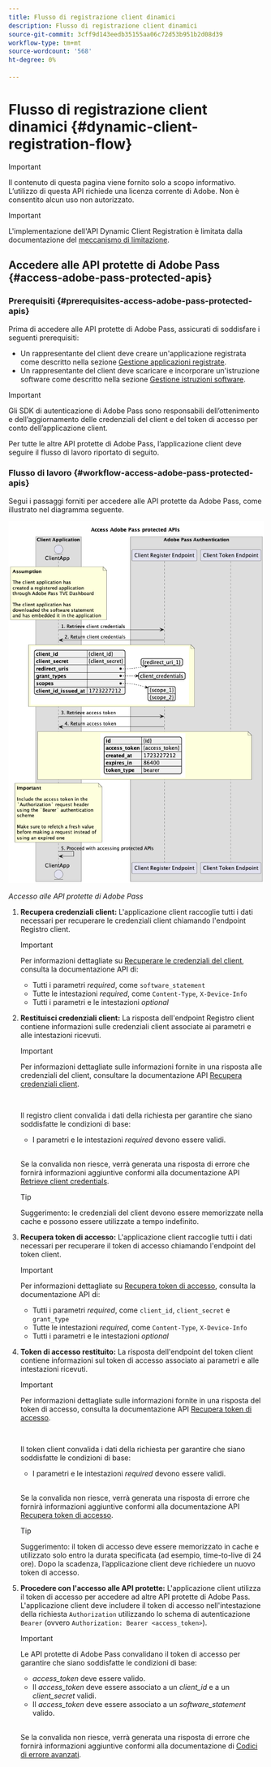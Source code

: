 ```yaml
---
title: Flusso di registrazione client dinamici
description: Flusso di registrazione client dinamici
source-git-commit: 3cff9d143eedb35155aa06c72d53b951b2d08d39
workflow-type: tm+mt
source-wordcount: '568'
ht-degree: 0%

---
```



# Flusso di registrazione client dinamici {#dynamic-client-registration-flow}

>[!IMPORTANT]
>
> Il contenuto di questa pagina viene fornito solo a scopo informativo. L’utilizzo di questa API richiede una licenza corrente di Adobe. Non è consentito alcun uso non autorizzato.

>[!IMPORTANT]
>
> L&#39;implementazione dell&#39;API Dynamic Client Registration è limitata dalla documentazione del [meccanismo di limitazione](/help/authentication/throttling-mechanism.md).

## Accedere alle API protette di Adobe Pass {#access-adobe-pass-protected-apis}

### Prerequisiti {#prerequisites-access-adobe-pass-protected-apis}

Prima di accedere alle API protette di Adobe Pass, assicurati di soddisfare i seguenti prerequisiti:

* Un rappresentante del client deve creare un&#39;applicazione registrata come descritto nella sezione [Gestione applicazioni registrate](../dynamic-client-registration-overview.md#manage-registered-applications).
* Un rappresentante del client deve scaricare e incorporare un&#39;istruzione software come descritto nella sezione [Gestione istruzioni software](../dynamic-client-registration-overview.md#manage-software-statements).

>[!IMPORTANT]
>
> Gli SDK di autenticazione di Adobe Pass sono responsabili dell’ottenimento e dell’aggiornamento delle credenziali del client e del token di accesso per conto dell’applicazione client.
> 
> Per tutte le altre API protette di Adobe Pass, l’applicazione client deve seguire il flusso di lavoro riportato di seguito.

### Flusso di lavoro {#workflow-access-adobe-pass-protected-apis}

Segui i passaggi forniti per accedere alle API protette da Adobe Pass, come illustrato nel diagramma seguente.

![Accesso alle API protette di Adobe Pass](../../assets/dcr-api/dcr-api-access-adobe-pass-protected-apis.png)

*Accesso alle API protette di Adobe Pass*

1. **Recupera credenziali client:** L&#39;applicazione client raccoglie tutti i dati necessari per recuperare le credenziali client chiamando l&#39;endpoint Registro client.

   >[!IMPORTANT]
   >
   > Per informazioni dettagliate su [Recuperare le credenziali del client](../apis/dynamic-client-registration-apis-retrieve-client-credentials.md#request), consulta la documentazione API di:
   >
   > * Tutti i parametri _required_, come `software_statement`
   > * Tutte le intestazioni _required_, come `Content-Type`, `X-Device-Info`
   > * Tutti i parametri e le intestazioni _optional_

1. **Restituisci credenziali client:** La risposta dell&#39;endpoint Registro client contiene informazioni sulle credenziali client associate ai parametri e alle intestazioni ricevuti.

   >[!IMPORTANT]
   >
   > Per informazioni dettagliate sulle informazioni fornite in una risposta alle credenziali del client, consultare la documentazione API [Recupera credenziali client](../apis/dynamic-client-registration-apis-retrieve-client-credentials.md#success).
   >
   > <br/>
   >
   > Il registro client convalida i dati della richiesta per garantire che siano soddisfatte le condizioni di base:
   >
   > * I parametri e le intestazioni _required_ devono essere validi.
   >
   > <br/>
   >
   > Se la convalida non riesce, verrà generata una risposta di errore che fornirà informazioni aggiuntive conformi alla documentazione API [Retrieve client credentials](../apis/dynamic-client-registration-apis-retrieve-client-credentials.md#error).

   >[!TIP]
   >
   > Suggerimento: le credenziali del client devono essere memorizzate nella cache e possono essere utilizzate a tempo indefinito.

1. **Recupera token di accesso:** L&#39;applicazione client raccoglie tutti i dati necessari per recuperare il token di accesso chiamando l&#39;endpoint del token client.

   >[!IMPORTANT]
   >
   > Per informazioni dettagliate su [Recupera token di accesso](../apis/dynamic-client-registration-apis-retrieve-access-token.md#request), consulta la documentazione API di:
   >
   > * Tutti i parametri _required_, come `client_id`, `client_secret` e `grant_type`
   > * Tutte le intestazioni _required_, come `Content-Type`, `X-Device-Info`
   > * Tutti i parametri e le intestazioni _optional_

1. **Token di accesso restituito:** La risposta dell&#39;endpoint del token client contiene informazioni sul token di accesso associato ai parametri e alle intestazioni ricevuti.

   >[!IMPORTANT]
   >
   > Per informazioni dettagliate sulle informazioni fornite in una risposta del token di accesso, consulta la documentazione API [Recupera token di accesso](../apis/dynamic-client-registration-apis-retrieve-access-token.md#success).
   >
   > <br/>
   >
   > Il token client convalida i dati della richiesta per garantire che siano soddisfatte le condizioni di base:
   >
   > * I parametri e le intestazioni _required_ devono essere validi.
   >
   > <br/>
   >
   > Se la convalida non riesce, verrà generata una risposta di errore che fornirà informazioni aggiuntive conformi alla documentazione API [Recupera token di accesso](../apis/dynamic-client-registration-apis-retrieve-access-token.md#error).

   >[!TIP]
   >
   > Suggerimento: il token di accesso deve essere memorizzato in cache e utilizzato solo entro la durata specificata (ad esempio, time-to-live di 24 ore). Dopo la scadenza, l’applicazione client deve richiedere un nuovo token di accesso.

1. **Procedere con l&#39;accesso alle API protette:** L&#39;applicazione client utilizza il token di accesso per accedere ad altre API protette di Adobe Pass. L&#39;applicazione client deve includere il token di accesso nell&#39;intestazione della richiesta `Authorization` utilizzando lo schema di autenticazione `Bearer` (ovvero `Authorization: Bearer <access_token>`).

   >[!IMPORTANT]
   >
   > Le API protette di Adobe Pass convalidano il token di accesso per garantire che siano soddisfatte le condizioni di base:
   >
   > * _access_token_ deve essere valido.
   > * Il _access_token_ deve essere associato a un _client_id_ e a un _client_secret_ validi.
   > * Il _access_token_ deve essere associato a un _software_statement_ valido.
   >
   > <br/>
   >
   > Se la convalida non riesce, verrà generata una risposta di errore che fornirà informazioni aggiuntive conformi alla documentazione di [Codici di errore avanzati](../../enhanced-error-codes.md).
